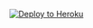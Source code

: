 ﻿
<p><a href="https://dashboard.heroku.com/new?template=https://github.com/zhang369hao/dfh87sjh"> <img src="https://www.herokucdn.com/deploy/button.svg" alt="Deploy to Heroku" /></a></p>
